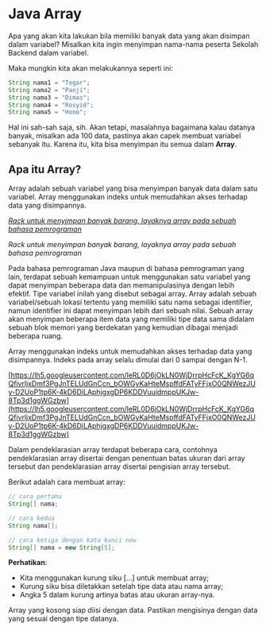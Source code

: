 # Java Array

Apa yang akan kita lakukan bila memiliki banyak data yang akan disimpan dalam variabel? Misalkan kita ingin menyimpan nama-nama peserta Sekolah Backend dalam variabel.

Maka mungkin kita akan melakukannya seperti ini:

```java
String nama1 = "Tegar";
String nama2 = "Panji";
String nama3 = "Dimas";
String nama4 = "Rosyid";
String nama5 = "Hono";
```

Hal ini sah-sah saja, sih. Akan tetapi, masalahnya bagaimana kalau datanya banyak, misalkan ada 100 data, pastinya akan capek membuat variabel sebanyak itu. Karena itu, kita bisa menyimpan itu semua dalam **Array**.

## **Apa itu Array?**

Array adalah sebuah variabel yang bisa menyimpan banyak data dalam satu variabel. Array menggunakan indeks untuk memudahkan akses terhadap data yang disimpannya.

[*Rack untuk menyimpan banyak barang, layaknya array pada sebuah bahasa pemrograman*](https://lh5.googleusercontent.com/5onlaUJFXLSs2BlMmw7mD6GyA0aQdzrzekvmgKukzk3gVnhZGOMEOZYnR095zcpPE9MDvy6L6oVRooWBCn0EQ5fgPBEMsu4JDpdO5sVZCUOpip8ox1Syv6CC3pIIzPvL59zI8zrfs_wgsNvfeCr7IQ)

*Rack untuk menyimpan banyak barang, layaknya array pada sebuah bahasa pemrograman*

Pada bahasa pemrograman Java maupun di bahasa pemrograman yang lain, terdapat sebuah kemampuan untuk menggunakan satu variabel yang dapat menyimpan beberapa data dan memanipulasinya dengan lebih efektif. Tipe variabel inilah yang disebut sebagai array. Array adalah sebuah variabel/sebuah lokasi tertentu yang memiliki satu nama sebagai identifier, namun identifier ini dapat menyimpan lebih dari sebuah nilai. Sebuah array akan menyimpan beberapa item data yang memiliki tipe data sama didalam sebuah blok memori yang berdekatan yang kemudian dibagai menjadi beberapa ruang.

Array menggunakan indeks untuk memudahkan akses terhadap data yang disimpannya. Indeks pada array selalu dimulai dari 0 sampai dengan N-1.

[https://lh5.googleusercontent.com/leRL0D6jOkLN0WjDrrpHcFcK_KgYG6qQfivrljxDmf3PgJnTELUdGnCcn_bOWGyKaHteMspffdFATyFFjxO0QNWezJUy-D2UoP1tp6K-4kD6DiLAphjgxgDP6KDDVuuidmppUKJw-8Tp3d1ggWGzbw](https://lh5.googleusercontent.com/leRL0D6jOkLN0WjDrrpHcFcK_KgYG6qQfivrljxDmf3PgJnTELUdGnCcn_bOWGyKaHteMspffdFATyFFjxO0QNWezJUy-D2UoP1tp6K-4kD6DiLAphjgxgDP6KDDVuuidmppUKJw-8Tp3d1ggWGzbw)

Dalam pendeklarasian array terdapat beberapa cara, contohnya pendeklarasian array disertai dengan penentuan batas ukuran dari array tersebut dan pendeklarasian array disertai pengisian array tersebut.

Berikut adalah cara membuat array:

```java
// cara pertama
String[] nama;

// cara kedua
String nama[];

// cara ketiga dengan kata kunci new
String[] nama = new String[5];
```

**Perhatikan**:

- Kita menggunakan kurung siku [...] untuk membuat array;
- Kurung siku bisa diletakkan setelah tipe data atau nama array;
- Angka 5 dalam kurung artinya batas atau ukuran array-nya.

Array yang kosong siap diisi dengan data. Pastikan mengisinya dengan data yang sesuai dengan tipe datanya.
